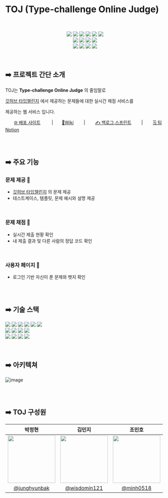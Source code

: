 # TOJ (Type-challenge Online Judge)

<br />
<br />


<div align="center">

  <img src ="https://img.shields.io/badge/Javascript-F7DF1E?&style=flat-square&logo=Javascript&logoColor=black"/>
  <img src ="https://img.shields.io/badge/TypeScript-3178C6?&style=flat-square&logo=TypeScript&logoColor=white"/>
  <img src ="https://img.shields.io/badge/React-61DAFB?&style=flat-square&logo=React&logoColor=white"/>
  <img src ="https://img.shields.io/badge/reactquery-FF4154?&style=flat-square&logo=reactquery&logoColor=white"/>
  <img src ="https://img.shields.io/badge/Zustand-EF8235?&style=flat-square&logo=Zustand&logoColor=white"/>
  <img src ="https://img.shields.io/badge/vanilla extract-DB7093?&style=flat-square&logo=vanilla extract&logoColor=white"/>
 
  <br>
  <img src="https://img.shields.io/badge/NestJS-E0234E?style=flat-square&logo=NestJS&logoColor=white"/>
  <img src="https://img.shields.io/badge/PostgreSQL-4169E1?style=flat-square&logo=PostgreSQL&logoColor=white"/>
  <img src="https://img.shields.io/badge/typeorm-DC382D?style=flat-square&logo=typeorm&logoColor=white"/>
  <img src="https://img.shields.io/badge/Docker-2496ED?style=flat-square&logo=Docker&logoColor=white"/>
  <br>
  <img src="https://img.shields.io/badge/Github Actions-2088FF?style=flat-square&logo=Github Actions&logoColor=white"/>
  <img src="https://img.shields.io/badge/Github-181717?style=flat-square&logo=Github&logoColor=white"/>
  <img src ="https://img.shields.io/badge/Git-F05032?&style=flat-square&logo=Git&logoColor=white"/>
  <img src ="https://img.shields.io/badge/cloudtype-333333?&style=flat-square&logo=cloudtype&logoColor=white"/>

</div>


<br />
<br />



## ➡️ 프로젝트 간단 소개

TOJ는 **Type-challenge Online Judge** 의 줄임말로 

[깃허브 타입챌린지](https://github.com/type-challenges/type-challenges) 에서 제공하는 문제들에 대한 실시간 채점 서비스를 

제공하는 웹 서비스 입니다.


&nbsp; &nbsp; &nbsp; &nbsp;[🌐 배포 사이트](https://toj-fe.vercel.app/) &nbsp; &nbsp; &nbsp; &nbsp; |&nbsp; &nbsp; &nbsp; &nbsp;[🔆Wiki](https://github.com/type-challenges-online-judge/.github/wiki) &nbsp; &nbsp; &nbsp; &nbsp;|&nbsp; &nbsp; &nbsp; &nbsp;
[✍️ 백로그,스프린트](https://docs.google.com/spreadsheets/d/1YRG5IQeLVcm4QQxgQkdtO_R742IVgMWYD6CZZtkFcQA/edit#gid=1918285500) &nbsp; &nbsp; &nbsp; &nbsp;|&nbsp; &nbsp; &nbsp; &nbsp; [🗒️ 팀 Notion](https://efficacious-snout-c37.notion.site/TOJ-d2c2136a5ee1451099ea7618436028f0?pvs=4)


<br />
<br />


## ➡️ 주요 기능


### 문제 제공 📘

- [깃허브 타입챌린지](https://github.com/type-challenges/type-challenges) 의 문제 제공
- 테스트케이스, 템플릿, 문제 예시와 설명 제공

<br />

### 문제 채점 💯

- 실시간 제출 현황 확인
- 내 제출 결과 및 다른 사람의 정답 코드 확인

<br />

### 사용자 페이지 🙆

- 로그인 기반 자신이 푼 문제와 뱃지 확인



<br />
<br />


## ➡️ 기술 스택
<div align="left">

  <img src ="https://img.shields.io/badge/Javascript-F7DF1E?&style=flat-square&logo=Javascript&logoColor=black"/>
  <img src ="https://img.shields.io/badge/TypeScript-3178C6?&style=flat-square&logo=TypeScript&logoColor=white"/>
  <img src ="https://img.shields.io/badge/React-61DAFB?&style=flat-square&logo=React&logoColor=white"/>
  <img src ="https://img.shields.io/badge/reactquery-FF4154?&style=flat-square&logo=reactquery&logoColor=white"/>
  <img src ="https://img.shields.io/badge/Zustand-EF8235?&style=flat-square&logo=Zustand&logoColor=white"/>
  <img src ="https://img.shields.io/badge/vanilla extract-DB7093?&style=flat-square&logo=vanilla extract&logoColor=white"/>
 
  <br>
  <img src="https://img.shields.io/badge/NestJS-E0234E?style=flat-square&logo=NestJS&logoColor=white"/>
  <img src="https://img.shields.io/badge/PostgreSQL-4169E1?style=flat-square&logo=PostgreSQL&logoColor=white"/>
  <img src="https://img.shields.io/badge/typeorm-DC382D?style=flat-square&logo=typeorm&logoColor=white"/>
  <img src="https://img.shields.io/badge/Docker-2496ED?style=flat-square&logo=Docker&logoColor=white"/>
  <br>
  <img src="https://img.shields.io/badge/Github Actions-2088FF?style=flat-square&logo=Github Actions&logoColor=white"/>
  <img src="https://img.shields.io/badge/Github-181717?style=flat-square&logo=Github&logoColor=white"/>
  <img src ="https://img.shields.io/badge/Git-F05032?&style=flat-square&logo=Git&logoColor=white"/>
  <img src ="https://img.shields.io/badge/cloudtype-333333?&style=flat-square&logo=cloudtype&logoColor=white"/>

</div>

<br />
<br />

## ➡️ 아키텍쳐

![image](https://github.com/type-challenges-online-judge/.github/assets/78631876/27e6a5c4-4561-46ff-bd82-6d62d7689c03)

<br />
<br />

## ➡️ TOJ 구성원

| 박정현 | 김민지 | 조민호 |
| :-----:  | :-----: | :------: |
| <img width="150" height="150" src="https://avatars.githubusercontent.com/u/44913775?v=4"> |<img width="150" height="150" src ="https://avatars.githubusercontent.com/u/46989954?v=4">|<img width="150" height="150" src="https://avatars.githubusercontent.com/u/78631876?v=4">|
| [@junghyunbak](https://github.com/junghyunbak) |[@wisdomin121](https://github.com/wisdomin121)|[@minh0518](https://github.com/minh0518)|
